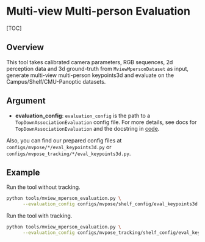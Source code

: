 # Multi-view Multi-person Evaluation

[TOC]

## Overview

This tool takes calibrated camera parameters, RGB sequences, 2d perception data and 3d ground-truth from `MviewMpersonDataset` as input, generate multi-view multi-person keypoints3d and evaluate on the Campus/Shelf/CMU-Panoptic datasets.

## Argument

- **evaluation_config**:
`evaluation_config` is the path to a `TopDownAssociationEvaluation` config file. For more details, see docs for `TopDownAssociationEvaluation` and the docstring in [code](../../../xrmocap/core/evaluation/top_down_association_evaluation.py).

Also, you can find our prepared config files at `configs/mvpose/*/eval_keypoints3d.py` or `configs/mvpose_tracking/*/eval_keypoints3d.py`.

## Example

Run the tool without tracking.

```bash
python tools/mview_mperson_evaluation.py \
      --evaluation_config configs/mvpose/shelf_config/eval_keypoints3d.py
```

Run the tool with tracking.

```bash
python tools/mview_mperson_evaluation.py \
      --evaluation_config configs/mvpose_tracking/shelf_config/eval_keypoints3d.py
```
